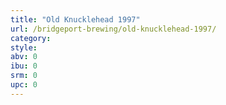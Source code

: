 ```yaml
---
title: "Old Knucklehead 1997"
url: /bridgeport-brewing/old-knucklehead-1997/
category: 
style: 
abv: 0
ibu: 0
srm: 0
upc: 0
---
```


